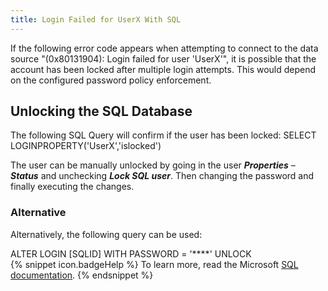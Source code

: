 ```yaml
---
title: Login Failed for UserX With SQL
---
```

If the following error code appears when attempting to connect to the data source "(0x80131904): Login failed for user 'UserX'", it is possible that the account has been locked after multiple login attempts. This would depend on the configured password policy enforcement. 

## Unlocking the SQL Database
The following SQL Query will confirm if the user has been locked: SELECT LOGINPROPERTY('UserX','islocked')  

The user can be manually unlocked by going in the user ***Properties*** – ***Status*** and unchecking ***Lock SQL user***. Then changing the password and finally executing the changes. 

### Alternative
Alternatively, the following query can be used:

ALTER LOGIN [SQLID] WITH PASSWORD = '****' UNLOCK  
{% snippet icon.badgeHelp %}
To learn more, read the Microsoft [SQL documentation](https://learn.microsoft.com/en-us/sql/sql-server/?view=sql-server-ver16).
{% endsnippet %}
